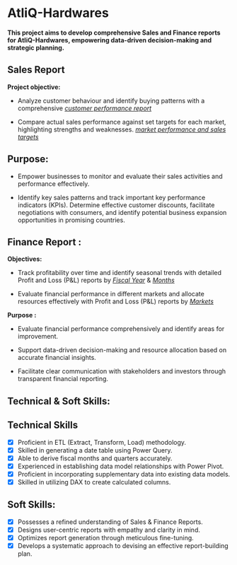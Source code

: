 # AtliQ-Hardwares

**This project aims to develop comprehensive Sales and Finance reports for AtliQ-Hardwares, empowering data-driven decision-making and strategic planning.**


## Sales Report

**Project objective:** 

* Analyze customer behaviour and identify buying patterns with a comprehensive _[customer performance report](https://github.com/SammySoAnalytic/Excel-Sales-Analytics/blob/main/Customer%20Performance%20Report.pdf)_
  
* Compare actual sales performance against set targets for each market, highlighting strengths and weaknesses. _[market performance and sales targets](https://github.com/SammySoAnalytic/Excel-Sales-Analytics/blob/main/Market%20Performance%20vs%20Target%20Report.pdf)_
  

## Purpose:

* Empower businesses to monitor and evaluate their sales activities and performance effectively.
  
* Identify key sales patterns and track important key performance indicators (KPIs).
Determine effective customer discounts, facilitate negotiations with consumers, and identify potential business expansion opportunities in promising countries.



## Finance Report :

**Objectives:** 

* Track profitability over time and identify seasonal trends with detailed Profit and Loss (P&L) reports by _[Fiscal Year](https://github.com/SammySoAnalytic/Excel-Sales-Analytics/blob/main/P%26L%20Statement%20by%20Fiscal%20Year.pdf)_ & _[Months](https://github.com/SammySoAnalytic/Excel-Sales-Analytics/blob/main/P%26L%20Statement%20by%20Months.pdf)_ 

* Evaluate financial performance in different markets and allocate resources effectively with Profit and Loss (P&L) reports by _[Markets](https://github.com/SammySoAnalytic/Excel-Sales-Analytics/blob/main/P%26L%20Statement%20by%20Markets.pdf)_


**Purpose :**
- Evaluate financial performance comprehensively and identify areas for improvement.
  
- Support data-driven decision-making and resource allocation based on accurate financial insights.
  
- Facilitate clear communication with stakeholders and investors through transparent financial reporting.


## Technical & Soft Skills:

## Technical Skills
- [x]	Proficient in ETL (Extract, Transform, Load) methodology.
- [x]	Skilled in generating a date table using Power Query.
- [x]	Able to derive fiscal months and quarters accurately.
- [x]   Experienced in establishing data model relationships with Power Pivot.
- [x]	Proficient in incorporating supplementary data into existing data models.
- [x]	Skilled in utilizing DAX to create calculated columns.

## Soft Skills:
- [x]	Possesses a refined understanding of Sales & Finance Reports.
- [x]	Designs user-centric reports with empathy and clarity in mind.
- [x]	Optimizes report generation through meticulous fine-tuning.
- [x]	Develops a systematic approach to devising an effective report-building plan.
